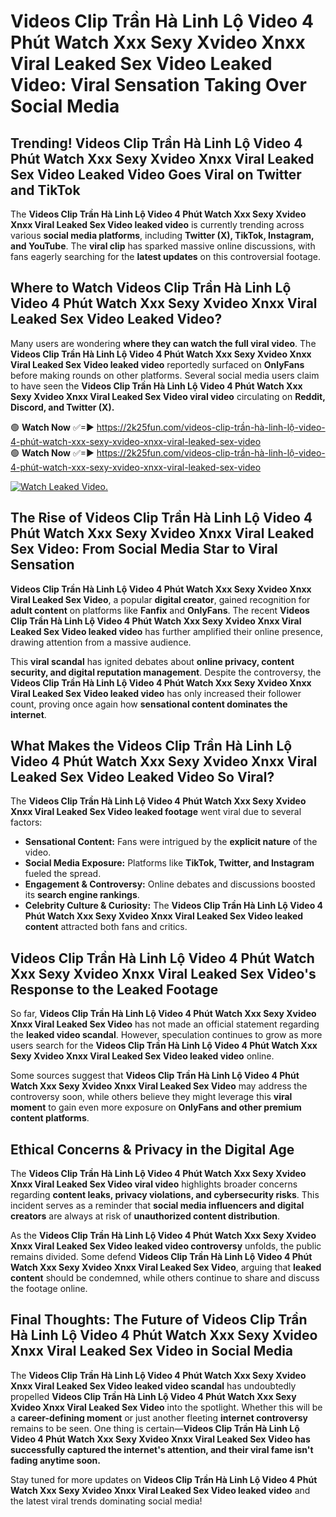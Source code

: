 # Videos Clip Trần Hà Linh Lộ Video 4 Phút Watch Xxx Sexy Xvideo Xnxx Viral Leaked Sex Video Leaked Video: Viral Sensation Taking Over Social Media

## **Trending! Videos Clip Trần Hà Linh Lộ Video 4 Phút Watch Xxx Sexy Xvideo Xnxx Viral Leaked Sex Video Leaked Video Goes Viral on Twitter and TikTok**
The **Videos Clip Trần Hà Linh Lộ Video 4 Phút Watch Xxx Sexy Xvideo Xnxx Viral Leaked Sex Video leaked video** is currently trending across various **social media platforms**, including **Twitter (X), TikTok, Instagram, and YouTube**. The **viral clip** has sparked massive online discussions, with fans eagerly searching for the **latest updates** on this controversial footage.

## **Where to Watch Videos Clip Trần Hà Linh Lộ Video 4 Phút Watch Xxx Sexy Xvideo Xnxx Viral Leaked Sex Video Leaked Video?**
Many users are wondering **where they can watch the full viral video**. The **Videos Clip Trần Hà Linh Lộ Video 4 Phút Watch Xxx Sexy Xvideo Xnxx Viral Leaked Sex Video leaked video** reportedly surfaced on **OnlyFans** before making rounds on other platforms. Several social media users claim to have seen the **Videos Clip Trần Hà Linh Lộ Video 4 Phút Watch Xxx Sexy Xvideo Xnxx Viral Leaked Sex Video viral video** circulating on **Reddit, Discord, and Twitter (X).**

🟢 **Watch Now** ✅=► https://2k25fun.com/videos-clip-trần-hà-linh-lộ-video-4-phút-watch-xxx-sexy-xvideo-xnxx-viral-leaked-sex-video  
🟢 **Watch Now** ✅=► https://2k25fun.com/videos-clip-trần-hà-linh-lộ-video-4-phút-watch-xxx-sexy-xvideo-xnxx-viral-leaked-sex-video  

[![Watch Leaked Video.](https://miro.medium.com/v2/resize:fit:828/format:webp/1*cilzJN44JGOrTw9NJCrNHA.gif "Watch Leaked Video")](https://2k25fun.com/videos-clip-trần-hà-linh-lộ-video-4-phút-watch-xxx-sexy-xvideo-xnxx-viral-leaked-sex-video)

## **The Rise of Videos Clip Trần Hà Linh Lộ Video 4 Phút Watch Xxx Sexy Xvideo Xnxx Viral Leaked Sex Video: From Social Media Star to Viral Sensation**
**Videos Clip Trần Hà Linh Lộ Video 4 Phút Watch Xxx Sexy Xvideo Xnxx Viral Leaked Sex Video**, a popular **digital creator**, gained recognition for **adult content** on platforms like **Fanfix** and **OnlyFans**. The recent **Videos Clip Trần Hà Linh Lộ Video 4 Phút Watch Xxx Sexy Xvideo Xnxx Viral Leaked Sex Video leaked video** has further amplified their online presence, drawing attention from a massive audience.

This **viral scandal** has ignited debates about **online privacy, content security, and digital reputation management**. Despite the controversy, the **Videos Clip Trần Hà Linh Lộ Video 4 Phút Watch Xxx Sexy Xvideo Xnxx Viral Leaked Sex Video leaked video** has only increased their follower count, proving once again how **sensational content dominates the internet**.

## **What Makes the Videos Clip Trần Hà Linh Lộ Video 4 Phút Watch Xxx Sexy Xvideo Xnxx Viral Leaked Sex Video Leaked Video So Viral?**
The **Videos Clip Trần Hà Linh Lộ Video 4 Phút Watch Xxx Sexy Xvideo Xnxx Viral Leaked Sex Video leaked footage** went viral due to several factors:
- **Sensational Content:** Fans were intrigued by the **explicit nature** of the video.
- **Social Media Exposure:** Platforms like **TikTok, Twitter, and Instagram** fueled the spread.
- **Engagement & Controversy:** Online debates and discussions boosted its **search engine rankings**.
- **Celebrity Culture & Curiosity:** The **Videos Clip Trần Hà Linh Lộ Video 4 Phút Watch Xxx Sexy Xvideo Xnxx Viral Leaked Sex Video leaked content** attracted both fans and critics.

## **Videos Clip Trần Hà Linh Lộ Video 4 Phút Watch Xxx Sexy Xvideo Xnxx Viral Leaked Sex Video's Response to the Leaked Footage**
So far, **Videos Clip Trần Hà Linh Lộ Video 4 Phút Watch Xxx Sexy Xvideo Xnxx Viral Leaked Sex Video** has not made an official statement regarding the **leaked video scandal**. However, speculation continues to grow as more users search for the **Videos Clip Trần Hà Linh Lộ Video 4 Phút Watch Xxx Sexy Xvideo Xnxx Viral Leaked Sex Video leaked video** online.

Some sources suggest that **Videos Clip Trần Hà Linh Lộ Video 4 Phút Watch Xxx Sexy Xvideo Xnxx Viral Leaked Sex Video** may address the controversy soon, while others believe they might leverage this **viral moment** to gain even more exposure on **OnlyFans and other premium content platforms**.

## **Ethical Concerns & Privacy in the Digital Age**
The **Videos Clip Trần Hà Linh Lộ Video 4 Phút Watch Xxx Sexy Xvideo Xnxx Viral Leaked Sex Video viral video** highlights broader concerns regarding **content leaks, privacy violations, and cybersecurity risks**. This incident serves as a reminder that **social media influencers and digital creators** are always at risk of **unauthorized content distribution**.

As the **Videos Clip Trần Hà Linh Lộ Video 4 Phút Watch Xxx Sexy Xvideo Xnxx Viral Leaked Sex Video leaked video controversy** unfolds, the public remains divided. Some defend **Videos Clip Trần Hà Linh Lộ Video 4 Phút Watch Xxx Sexy Xvideo Xnxx Viral Leaked Sex Video**, arguing that **leaked content** should be condemned, while others continue to share and discuss the footage online.

## **Final Thoughts: The Future of Videos Clip Trần Hà Linh Lộ Video 4 Phút Watch Xxx Sexy Xvideo Xnxx Viral Leaked Sex Video in Social Media**
The **Videos Clip Trần Hà Linh Lộ Video 4 Phút Watch Xxx Sexy Xvideo Xnxx Viral Leaked Sex Video leaked video scandal** has undoubtedly propelled **Videos Clip Trần Hà Linh Lộ Video 4 Phút Watch Xxx Sexy Xvideo Xnxx Viral Leaked Sex Video** into the spotlight. Whether this will be a **career-defining moment** or just another fleeting **internet controversy** remains to be seen. One thing is certain—**Videos Clip Trần Hà Linh Lộ Video 4 Phút Watch Xxx Sexy Xvideo Xnxx Viral Leaked Sex Video has successfully captured the internet's attention, and their viral fame isn't fading anytime soon.**

Stay tuned for more updates on **Videos Clip Trần Hà Linh Lộ Video 4 Phút Watch Xxx Sexy Xvideo Xnxx Viral Leaked Sex Video leaked video** and the latest viral trends dominating social media!